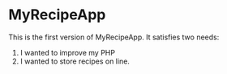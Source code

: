 # MyRecipeApp
This is the first version of MyRecipeApp.  It satisfies two needs:
1) I wanted to improve my PHP
2) I wanted to store recipes on line.
